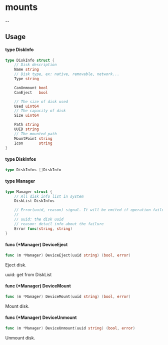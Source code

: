 # mounts
--

## Usage


#### type DiskInfo

```go
type DiskInfo struct {
	// Disk description
	Name string
	// Disk type, ex: native, removable, network...
	Type string

	CanUnmount bool
	CanEject   bool

	// The size of disk used
	Used uint64
	// The capacity of disk
	Size uint64

	Path string
	UUID string
	// The mounted path
	MountPoint string
	Icon       string
}
```


#### type DiskInfos

```go
type DiskInfos []DiskInfo
```


#### type Manager

```go
type Manager struct {
	// All disk info list in system
	DiskList DiskInfos

	// Error(uuid, reason) signal. It will be emited if operation failure
	//
	// uuid: the disk uuid
	// reason: detail info about the failure
	Error func(string, string)
}
```


#### func (*Manager) DeviceEject

```go
func (m *Manager) DeviceEject(uuid string) (bool, error)
```
Eject disk.

uuid: get from DiskList

#### func (*Manager) DeviceMount

```go
func (m *Manager) DeviceMount(uuid string) (bool, error)
```
Mount disk.

#### func (*Manager) DeviceUnmount

```go
func (m *Manager) DeviceUnmount(uuid string) (bool, error)
```
Unmount disk.
